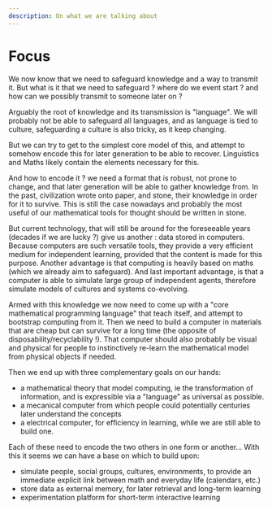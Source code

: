 ```yaml
---
description: On what we are talking about
---
```


# Focus

We now know that we need to safeguard knowledge and a way to transmit it. But what is it that we need to safeguard ? where do we event start ? and how can we possibly transmit to someone later on ?

Arguably the root of knowledge and its transmission is "language". We will probably not be able to safeguard all languages, and as language is tied to culture, safeguarding a culture is also tricky, as it keep changing.

But we can try to get to the simplest core model of this, and attempt to somehow encode this for later generation to be able to recover. Linguistics and Maths likely contain the elements necessary for this. 

And how to encode it ? we need a format that is robust, not prone to change, and that later generation will be able to gather knowledge from. In the past, civilization wrote onto paper, and stone, their knowledge in order for it to survive. This is still the case nowadays and probably the most useful of our mathematical tools for thought should be written in stone.

But current technology, that will still be around for the foreseeable years \(decades if we are lucky ?\) give us another : data stored in computers. Because computers are such versatile tools, they provide a very efficient medium for independent learning, provided that the content is made for this purpose. Another advantage is that computing is heavily based on maths \(which we already aim to safeguard\). And last important advantage, is that a computer is able to simulate large group of independent agents, therefore simulate models of cultures and systems co-evolving.

Armed with this knowledge we now need to come up with a "core mathematical programming language" that teach itself, and attempt to bootstrap computing from it. Then we need to build a computer in materials that are cheap but can survive for a long time \(the opposite of disposability/recyclability !\). That computer should also probably be visual and physical for people to instinctively re-learn the mathematical model from physical objects if needed.

Then we end up with three complementary goals on our hands:  
- a mathematical theory that model computing, ie the transformation of information, and is expressible via a "language" as universal as possible.  
- a mecanical computer from which people could potentially centuries later understand the concepts  
- a electrical computer, for efficiency in learning, while we are still able to build one.

Each of these need to encode the two others in one form or another... With this it seems we can have a base on which to build upon:  
- simulate people, social groups, cultures, environments, to provide an immediate explicit link between math and everyday life \(calendars, etc.\)  
- store data as external memory, for later retrieval and long-term learning  
- experimentation platform for short-term interactive learning

